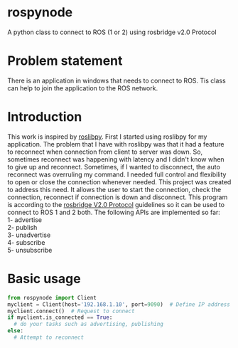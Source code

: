 # rospynode
A python class to connect to ROS (1 or 2) using rosbridge v2.0 Protocol
# Problem statement
There is an application in windows that needs to connect to ROS. Tis class can help to join the application to the ROS network. 
# Introduction
This work is inspired by [roslibpy](https://github.com/gramaziokohler/roslibpy). First I started using roslibpy for my application. The problem that I have with roslibpy was that it had a feature to reconnect when connection from client to server was down. So, sometimes reconnect was happening with latency and I didn't know when to give up and reconnect. Sometimes, if I wanted to disconnect, the auto reconnect was overruling my command.
I needed full control and flexibility to open or close the connection whenever needed. This project was created to address this need. It allows the user to start the connection, check the connection, reconnect if connection is down and disconnect.
This program is according to the [rosbridge V2.0 Protocol](https://github.com/RobotWebTools/rosbridge_suite/blob/develop/ROSBRIDGE_PROTOCOL.md) guidelines so it can be used to connect to ROS 1 and 2 both. The following APIs are implemented so far:  
1- advertise  
2- publish  
3- unadvertise  
4- subscribe  
5- unsubscribe  
# Basic usage  
```python
from rospynode import Client
myclient = Client(host='192.168.1.10', port=9090)  # Define IP address and port of the rosbridge server
myclient.connect()  # Request to connect
if myclient.is_connected == True:
  # do your tasks such as advertising, publishing
else:
  # Attempt to reconnect
```
  
